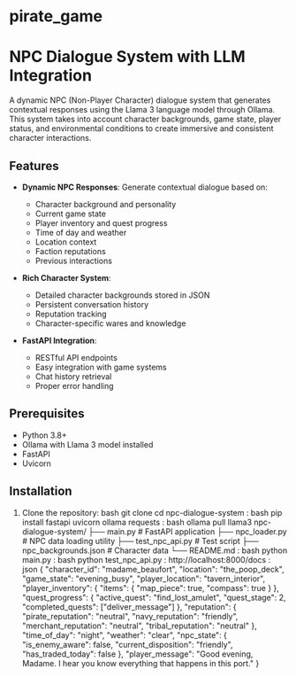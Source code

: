 # pirate_game

# NPC Dialogue System with LLM Integration

A dynamic NPC (Non-Player Character) dialogue system that generates contextual responses using the Llama 3 language model through Ollama. This system takes into account character backgrounds, game state, player status, and environmental conditions to create immersive and consistent character interactions.

## Features

- **Dynamic NPC Responses**: Generate contextual dialogue based on:
  - Character background and personality
  - Current game state
  - Player inventory and quest progress
  - Time of day and weather
  - Location context
  - Faction reputations
  - Previous interactions

- **Rich Character System**:
  - Detailed character backgrounds stored in JSON
  - Persistent conversation history
  - Reputation tracking
  - Character-specific wares and knowledge

- **FastAPI Integration**:
  - RESTful API endpoints
  - Easy integration with game systems
  - Chat history retrieval
  - Proper error handling

## Prerequisites

- Python 3.8+
- Ollama with Llama 3 model installed
- FastAPI
- Uvicorn

## Installation

1. Clone the repository:
bash
git clone <repository-url>
cd npc-dialogue-system
:
bash
pip install fastapi uvicorn ollama requests
:
bash
ollama pull llama3
npc-dialogue-system/
├── main.py # FastAPI application
├── npc_loader.py # NPC data loading utility
├── test_npc_api.py # Test script
├── npc_backgrounds.json # Character data
└── README.md
:
bash
python main.py
:
bash
python test_npc_api.py
:
http://localhost:8000/docs
:
json
{
"character_id": "madame_beaufort",
"location": "the_poop_deck",
"game_state": "evening_busy",
"player_location": "tavern_interior",
"player_inventory": {
"items": {
"map_piece": true,
"compass": true
}
},
"quest_progress": {
"active_quest": "find_lost_amulet",
"quest_stage": 2,
"completed_quests": ["deliver_message"]
},
"reputation": {
"pirate_reputation": "neutral",
"navy_reputation": "friendly",
"merchant_reputation": "neutral",
"tribal_reputation": "neutral"
},
"time_of_day": "night",
"weather": "clear",
"npc_state": {
"is_enemy_aware": false,
"current_disposition": "friendly",
"has_traded_today": false
},
"player_message": "Good evening, Madame. I hear you know everything that happens in this port."
}

